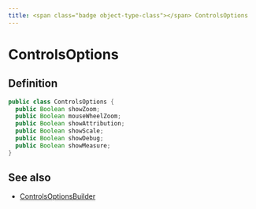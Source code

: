 ```yaml
---
title: <span class="badge object-type-class"></span> ControlsOptions
---
```

# <span class="badge object-type-class"></span> ControlsOptions

## Definition

```java
public class ControlsOptions {
  public Boolean showZoom;
  public Boolean mouseWheelZoom;
  public Boolean showAttribution;
  public Boolean showScale;
  public Boolean showDebug;
  public Boolean showMeasure;
}
```
## See also

 * <span class="badge builder"></span> [ControlsOptionsBuilder](./builder-ControlsOptionsBuilder.md)
